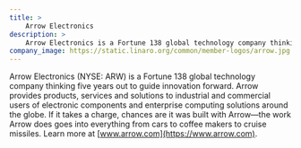 ```yaml
---
title: >
    Arrow Electronics
description: >
    Arrow Electronics is a Fortune 138 global technology company thinking five years out to guide innovation forward.
company_image: https://static.linaro.org/common/member-logos/arrow.jpg
---
```

Arrow Electronics (NYSE: ARW) is a Fortune 138 global technology company thinking five years out to guide innovation forward. Arrow provides products, services and solutions to industrial and commercial users of electronic components and enterprise computing solutions around the globe. If it takes a charge, chances are it was built with Arrow—the work Arrow does goes into everything from cars to coffee makers to cruise missiles. Learn more at [www.arrow.com](https://www.arrow.com).
